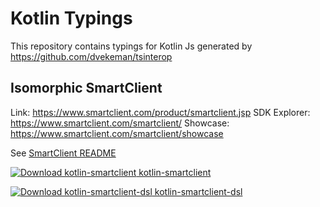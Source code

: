 # Kotlin Typings

This repository contains typings for Kotlin Js generated by https://github.com/dvekeman/tsinterop

## Isomorphic SmartClient

Link: https://www.smartclient.com/product/smartclient.jsp
SDK Explorer: https://www.smartclient.com/smartclient/
Showcase: https://www.smartclient.com/smartclient/showcase

See [SmartClient README](smartclient/README.MD)

[ ![Download kotlin-smartclient](https://api.bintray.com/packages/dvekeman/kotlin-typings/kotlin-smartclient/images/download.svg) kotlin-smartclient ](https://bintray.com/dvekeman/kotlin-typings/kotlin-smartclient/_latestVersion)

[ ![Download kotlin-smartclient-dsl](https://api.bintray.com/packages/dvekeman/kotlin-typings/kotlin-smartclient-dsl/images/download.svg) kotlin-smartclient-dsl](https://bintray.com/dvekeman/kotlin-typings/kotlin-smartclient-dsl/_latestVersion)

